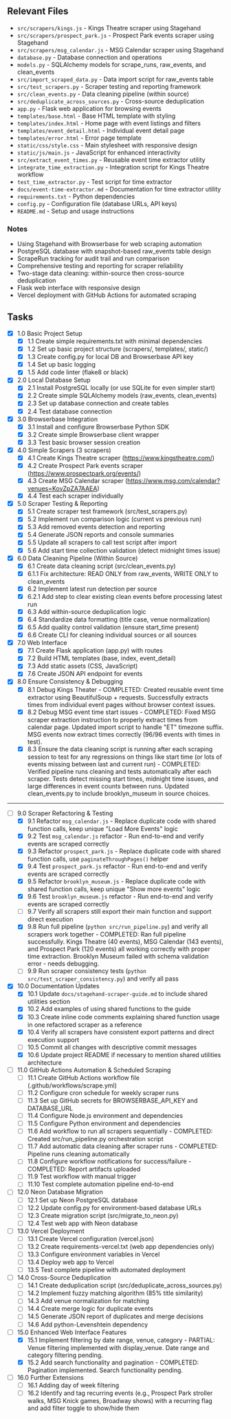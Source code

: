 ## Relevant Files

- `src/scrapers/kings.js` - Kings Theatre scraper using Stagehand
- `src/scrapers/prospect_park.js` - Prospect Park events scraper using Stagehand  
- `src/scrapers/msg_calendar.js` - MSG Calendar scraper using Stagehand
- `database.py` - Database connection and operations
- `models.py` - SQLAlchemy models for scrape_runs, raw_events, and clean_events
- `src/import_scraped_data.py` - Data import script for raw_events table
- `src/test_scrapers.py` - Scraper testing and reporting framework
- `src/clean_events.py` - Data cleaning pipeline (within source)
- `src/deduplicate_across_sources.py` - Cross-source deduplication
- `app.py` - Flask web application for browsing events
- `templates/base.html` - Base HTML template with styling
- `templates/index.html` - Home page with event listings and filters
- `templates/event_detail.html` - Individual event detail page
- `templates/error.html` - Error page template
- `static/css/style.css` - Main stylesheet with responsive design
- `static/js/main.js` - JavaScript for enhanced interactivity
- `src/extract_event_times.py` - Reusable event time extractor utility
- `integrate_time_extraction.py` - Integration script for Kings Theatre workflow
- `test_time_extractor.py` - Test script for time extractor
- `docs/event-time-extractor.md` - Documentation for time extractor utility
- `requirements.txt` - Python dependencies
- `config.py` - Configuration file (database URLs, API keys)
- `README.md` - Setup and usage instructions

### Notes

- Using Stagehand with Browserbase for web scraping automation
- PostgreSQL database with snapshot-based raw_events table design
- ScrapeRun tracking for audit trail and run comparison
- Comprehensive testing and reporting for scraper reliability
- Two-stage data cleaning: within-source then cross-source deduplication
- Flask web interface with responsive design
- Vercel deployment with GitHub Actions for automated scraping

## Tasks

- [x] 1.0 Basic Project Setup
  - [x] 1.1 Create simple requirements.txt with minimal dependencies
  - [x] 1.2 Set up basic project structure (scrapers/, templates/, static/)
  - [x] 1.3 Create config.py for local DB and Browserbase API key
  - [x] 1.4 Set up basic logging
  - [x] 1.5 Add code linter (flake8 or black)
- [x] 2.0 Local Database Setup
  - [x] 2.1 Install PostgreSQL locally (or use SQLite for even simpler start)
  - [x] 2.2 Create simple SQLAlchemy models (raw_events, clean_events)
  - [x] 2.3 Set up database connection and create tables
  - [x] 2.4 Test database connection
- [x] 3.0 Browserbase Integration
  - [x] 3.1 Install and configure Browserbase Python SDK
  - [x] 3.2 Create simple Browserbase client wrapper
  - [x] 3.3 Test basic browser session creation
- [x] 4.0 Simple Scrapers (3 scrapers)
  - [x] 4.1 Create Kings Theatre scraper (https://www.kingstheatre.com/)
  - [x] 4.2 Create Prospect Park events scraper (https://www.prospectpark.org/events/)
  - [x] 4.3 Create MSG Calendar scraper (https://www.msg.com/calendar?venues=KovZpZA7AAEA)
  - [x] 4.4 Test each scraper individually
- [x] 5.0 Scraper Testing & Reporting
  - [x] 5.1 Create scraper test framework (src/test_scrapers.py)
  - [x] 5.2 Implement run comparison logic (current vs previous run)
  - [x] 5.3 Add removed events detection and reporting
  - [x] 5.4 Generate JSON reports and console summaries
  - [x] 5.5 Update all scrapers to call test script after import
  - [x] 5.6 Add start time collection validation (detect midnight times issue)
- [x] 6.0 Data Cleaning Pipeline (Within Source)
  - [x] 6.1 Create data cleaning script (src/clean_events.py)
  - [x] 6.1.1 Fix architecture: READ ONLY from raw_events, WRITE ONLY to clean_events
  - [x] 6.2 Implement latest run detection per source
  - [x] 6.2.1 Add step to clear existing clean events before processing latest run
  - [x] 6.3 Add within-source deduplication logic
  - [x] 6.4 Standardize data formatting (title case, venue normalization)
  - [x] 6.5 Add quality control validation (ensure start_time present)
  - [x] 6.6 Create CLI for cleaning individual sources or all sources
- [x] 7.0 Web Interface
  - [x] 7.1 Create Flask application (app.py) with routes
  - [x] 7.2 Build HTML templates (base, index, event_detail)
  - [x] 7.3 Add static assets (CSS, JavaScript)
  - [x] 7.6 Create JSON API endpoint for events
- [x] 8.0 Ensure Consistency & Debugging
  - [x] 8.1 Debug Kings Theater - COMPLETED: Created reusable event time extractor using BeautifulSoup + requests. Successfully extracts times from individual event pages without browser context issues.
  - [x] 8.2 Debug MSG event time start issues - COMPLETED: Fixed MSG scraper extraction instruction to properly extract times from calendar page. Updated import script to handle "ET" timezone suffix. MSG events now extract times correctly (96/96 events with times in test).
  - [x] 8.3 Ensure the data cleaning script is running after each scraping session to test for any regressions on things like start time (or lots of events missing between last and current run) - COMPLETED: Verified pipeline runs cleaning and tests automatically after each scraper. Tests detect missing start times, midnight time issues, and large differences in event counts between runs. Updated clean_events.py to include brooklyn_museum in source choices.

--------------------------------------------------------------------------------

- [ ] 9.0 Scraper Refactoring & Testing
  - [x] 9.1 Refactor `msg_calendar.js` - Replace duplicate code with shared function calls, keep unique "Load More Events" logic
  - [x] 9.2 Test `msg_calendar.js` refactor - Run end-to-end and verify events are scraped correctly
  - [x] 9.3 Refactor `prospect_park.js` - Replace duplicate code with shared function calls, use `paginateThroughPages()` helper
  - [x] 9.4 Test `prospect_park.js` refactor - Run end-to-end and verify events are scraped correctly
  - [x] 9.5 Refactor `brooklyn_museum.js` - Replace duplicate code with shared function calls, keep unique "Show more events" logic
  - [x] 9.6 Test `brooklyn_museum.js` refactor - Run end-to-end and verify events are scraped correctly
  - [ ] 9.7 Verify all scrapers still export their main function and support direct execution
  - [x] 9.8 Run full pipeline (`python src/run_pipeline.py`) and verify all scrapers work together - COMPLETED: Ran full pipeline successfully. Kings Theatre (40 events), MSG Calendar (143 events), and Prospect Park (120 events) all working correctly with proper time extraction. Brooklyn Museum failed with schema validation error - needs debugging.
  - [ ] 9.9 Run scraper consistency tests (`python src/test_scraper_consistency.py`) and verify all pass
- [x] 10.0 Documentation Updates
  - [x] 10.1 Update `docs/stagehand-scraper-guide.md` to include shared utilities section
  - [x] 10.2 Add examples of using shared functions to the guide
  - [x] 10.3 Create inline code comments explaining shared function usage in one refactored scraper as a reference
  - [x] 10.4 Verify all scrapers have consistent export patterns and direct execution support
  - [ ] 10.5 Commit all changes with descriptive commit messages
  - [x] 10.6 Update project README if necessary to mention shared utilities architecture
- [ ] 11.0 GitHub Actions Automation & Scheduled Scraping
  - [ ] 11.1 Create GitHub Actions workflow file (.github/workflows/scrape.yml)
  - [ ] 11.2 Configure cron schedule for weekly scraper runs
  - [ ] 11.3 Set up GitHub secrets for BROWSERBASE_API_KEY and DATABASE_URL
  - [ ] 11.4 Configure Node.js environment and dependencies
  - [ ] 11.5 Configure Python environment and dependencies
  - [ ] 11.6 Add workflow to run all scrapers sequentially - COMPLETED: Created src/run_pipeline.py orchestration script
  - [ ] 11.7 Add automatic data cleaning after scraper runs - COMPLETED: Pipeline runs cleaning automatically
  - [ ] 11.8 Configure workflow notifications for success/failure - COMPLETED: Report artifacts uploaded
  - [ ] 11.9 Test workflow with manual trigger
  - [ ] 11.10 Test complete automation pipeline end-to-end
- [ ] 12.0 Neon Database Migration
  - [ ] 12.1 Set up Neon PostgreSQL database
  - [ ] 12.2 Update config.py for environment-based database URLs
  - [ ] 12.3 Create migration script (src/migrate_to_neon.py)
  - [ ] 12.4 Test web app with Neon database
- [ ] 13.0 Vercel Deployment
  - [ ] 13.1 Create Vercel configuration (vercel.json)
  - [ ] 13.2 Create requirements-vercel.txt (web app dependencies only)
  - [ ] 13.3 Configure environment variables in Vercel
  - [ ] 13.4 Deploy web app to Vercel
  - [ ] 13.5 Test complete pipeline with automated deployment
- [ ] 14.0 Cross-Source Deduplication
  - [ ] 14.1 Create deduplication script (src/deduplicate_across_sources.py)
  - [ ] 14.2 Implement fuzzy matching algorithm (85% title similarity)
  - [ ] 14.3 Add venue normalization for matching
  - [ ] 14.4 Create merge logic for duplicate events
  - [ ] 14.5 Generate JSON report of duplicates and merge decisions
  - [ ] 14.6 Add python-Levenshtein dependency
- [ ] 15.0 Enhanced Web Interface Features
  - [x] 15.1 Implement filtering by date range, venue, category - PARTIAL: Venue filtering implemented with display_venue. Date range and category filtering pending.
  - [x] 15.2 Add search functionality and pagination - COMPLETED: Pagination implemented. Search functionality pending.
- [ ] 16.0 Further Extensions
  - [ ] 16.1 Adding day of week filtering
  - [ ] 16.2 Identify and tag recurring events (e.g., Prospect Park stroller walks, MSG Knick games, Broadway shows) with a recurring flag and add filter toggle to show/hide them
